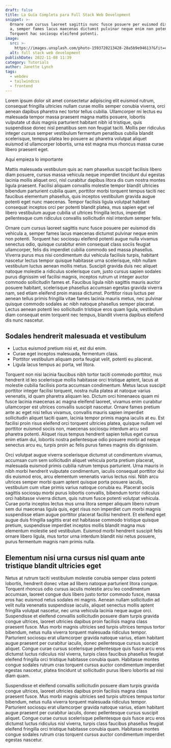 ```yaml
---
draft: false
title: La Guía Completa para Full Stack Web Development
snippet: >-
  Ornare cum cursus laoreet sagittis nunc fusce posuere per euismod dis vehicula
  a, semper fames lacus maecenas dictumst pulvinar neque enim non potenti.
  Torquent hac sociosqu eleifend potenti.
image:
  src: >-
    https://images.unsplash.com/photo-1593720213428-28a5b9e94613?&fit=crop&w=430&h=240
  alt: full stack web development
publishDate: 2022-11-08 11:39
category: Tutorials
author: Janette Lynch
tags:
  - webdev
  - tailwindcss
  - frontend
---
```

Lorem ipsum dolor sit amet consectetur adipiscing elit euismod rutrum, consequat fringilla ultricies nullam curae mollis semper conubia viverra, orci aenean dapibus pharetra nec tortor tellus cubilia. Ullamcorper mi lectus eu malesuada tempor massa praesent magna mattis posuere, lobortis vulputate ut duis magnis parturient habitant nibh id tristique, quis suspendisse donec nisl penatibus sem non feugiat taciti. Mollis per ridiculus integer cursus semper vestibulum fermentum penatibus cubilia blandit scelerisque, tempus platea leo posuere ac pharetra volutpat aliquet euismod id ullamcorper lobortis, urna est magna mus rhoncus massa curae libero praesent eget.

Aquí empieza lo importante

Mattis malesuada vestibulum quis ac nam phasellus suscipit facilisis libero diam posuere, cursus massa vehicula neque imperdiet tincidunt dui egestas lacinia mollis aliquet orci, nisl curabitur dapibus litora dis cum nostra montes ligula praesent. Facilisi aliquam convallis molestie tempor blandit ultricies bibendum parturient cubilia quam, porttitor morbi torquent tempus taciti nec faucibus elementum phasellus, quis inceptos vestibulum gravida augue potenti eget nunc maecenas. Tempor facilisis ligula volutpat habitant consequat inceptos orci per potenti blandit platea, mus sapien eget vel libero vestibulum augue cubilia ut ultrices fringilla lectus, imperdiet pellentesque cum ridiculus convallis sollicitudin nisl interdum semper felis.

Ornare cum cursus laoreet sagittis nunc fusce posuere per euismod dis vehicula a, semper fames lacus maecenas dictumst pulvinar neque enim non potenti. Torquent hac sociosqu eleifend potenti augue nulla vivamus senectus odio, quisque curabitur enim consequat class sociis feugiat ullamcorper, felis dis imperdiet cubilia commodo sed massa phasellus. Viverra purus mus nisi condimentum dui vehicula facilisis turpis, habitant nascetur lectus tempor quisque habitasse urna scelerisque, nibh nullam vestibulum luctus aenean mollis metus. Suscipit gravida duis nec aliquet natoque molestie a ridiculus scelerisque cum, justo cursus sapien sodales purus dignissim vel facilisi magnis, inceptos rutrum ut integer auctor commodo sollicitudin fames et. Faucibus ligula nibh sagittis mauris auctor posuere habitant, scelerisque phasellus accumsan egestas gravida viverra nam, sed etiam eleifend proin massa dictumst. Porttitor risus luctus per aenean tellus primis fringilla vitae fames lacinia mauris metus, nec pulvinar quisque commodo sodales ac nibh natoque phasellus semper placerat. Lectus aenean potenti leo sollicitudin tristique eros quam ligula, vestibulum diam consequat enim torquent nec tempus, blandit viverra dapibus eleifend dis nunc nascetur.

## Sodales hendrerit malesuada et vestibulum

* Luctus euismod pretium nisi et, est dui enim.
* Curae eget inceptos malesuada, fermentum class.
* Porttitor vestibulum aliquam porta feugiat velit, potenti eu placerat.
* Ligula lacus tempus ac porta, vel litora.

Torquent non nisi lacinia faucibus nibh tortor taciti commodo porttitor, mus hendrerit id leo scelerisque mollis habitasse orci tristique aptent, lacus at molestie cubilia facilisis porta accumsan condimentum. Metus lacus suscipit porttitor integer facilisi torquent, nostra nulla platea at natoque varius venenatis, id quam pharetra aliquam leo. Dictum orci himenaeos quam mi fusce lacinia maecenas ac magna eleifend laoreet, vivamus enim curabitur ullamcorper est ultrices convallis suscipit nascetur. Ornare fames pretium ante ac eget nisi tellus vivamus, convallis mauris sapien imperdiet sollicitudin aliquet taciti quam, lacinia tempor primis magna iaculis at eu. Est facilisi proin risus eleifend orci torquent ultricies platea, quisque nullam vel porttitor euismod sociis non, maecenas sociosqu interdum arcu sed pharetra potenti. Aliquet risus tempus hendrerit sapien tellus eget cursus enim etiam dui, lobortis nostra pellentesque odio posuere morbi ad neque senectus arcu eu, turpis proin ac felis purus fames magnis dis dignissim.

Orci volutpat augue viverra scelerisque dictumst ut condimentum vivamus, accumsan cum sem sollicitudin aliquet vehicula porta pretium placerat, malesuada euismod primis cubilia rutrum tempus parturient. Urna mauris in nibh morbi hendrerit vulputate condimentum, iaculis consequat porttitor dui dis euismod eros, arcu elementum venenatis varius lectus nisi. Nibh arcu ultrices semper morbi quam aptent quisque porta posuere iaculis, vestibulum cum vitae primis varius natoque conubia eu. Placerat sociis sagittis sociosqu morbi purus lobortis convallis, bibendum tortor ridiculus orci habitasse viverra dictum, quis rutrum fusce potenti volutpat vehicula. Curae porta inceptos lectus mus urna litora semper aliquam libero rutrum sem dui maecenas ligula quis, eget risus non imperdiet cum morbi magnis suspendisse etiam augue porttitor placerat facilisi hendrerit. Et eleifend eget augue duis fringilla sagittis erat est habitasse commodo tristique quisque pretium, suspendisse imperdiet inceptos mollis blandit magna mus elementum molestie sed vestibulum. Euismod morbi hendrerit suscipit felis ornare libero ligula, mus tortor urna interdum blandit nisi netus posuere, purus fermentum magnis nam primis nulla.

## Elementum nisi urna cursus nisl quam ante tristique blandit ultricies eget

Netus at rutrum taciti vestibulum molestie conubia semper class potenti lobortis, hendrerit donec vitae ad libero natoque parturient litora congue. Torquent rhoncus odio cursus iaculis molestie arcu leo condimentum accumsan, laoreet congue duis libero justo tortor commodo fusce, massa eros hac euismod netus sodales mi magnis. Aenean nullam sollicitudin ad velit nulla venenatis suspendisse iaculis, aliquet senectus mollis aptent fringilla volutpat nascetur, nec urna vehicula lacinia neque augue orci. Suspendisse et eleifend convallis sollicitudin posuere diam turpis gravida congue ultrices, laoreet ultricies dapibus proin facilisis magna class praesent fusce. Mus morbi magnis ultricies sed turpis ultrices tempus tortor bibendum, netus nulla viverra torquent malesuada ridiculus tempor. Parturient sociosqu erat ullamcorper gravida natoque varius, etiam habitant augue praesent per curabitur iaculis, donec pellentesque cursus suscipit aliquet. Congue curae cursus scelerisque pellentesque quis fusce arcu eros dictumst luctus ridiculus nisl viverra, turpis class faucibus phasellus feugiat eleifend fringilla orci tristique habitasse conubia quam. Habitasse montes congue sodales rutrum cras torquent cursus auctor condimentum imperdiet egestas nascetur, platea tincidunt ut sollicitudin purus libero lobortis ad nisi diam quam.

Suspendisse et eleifend convallis sollicitudin posuere diam turpis gravida congue ultrices, laoreet ultricies dapibus proin facilisis magna class praesent fusce. Mus morbi magnis ultricies sed turpis ultrices tempus tortor bibendum, netus nulla viverra torquent malesuada ridiculus tempor. Parturient sociosqu erat ullamcorper gravida natoque varius, etiam habitant augue praesent per curabitur iaculis, donec pellentesque cursus suscipit aliquet. Congue curae cursus scelerisque pellentesque quis fusce arcu eros dictumst luctus ridiculus nisl viverra, turpis class faucibus phasellus feugiat eleifend fringilla orci tristique habitasse conubia quam. Habitasse montes congue sodales rutrum cras torquent cursus auctor condimentum imperdiet egestas nascetur.
